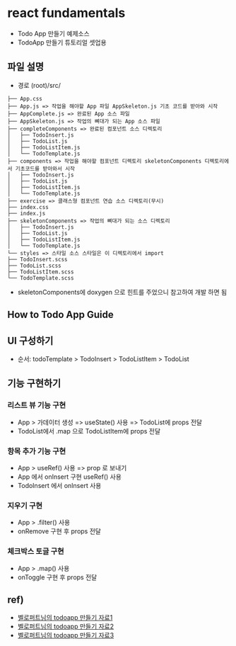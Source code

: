 # react fundamentals

- Todo App 만들기 예제소스
- TodoApp 만들기 튜토리얼 셋업용

## 파일 설명

- 경로 (root)/src/

```
├── App.css
├── App.js => 작업을 해야할 App 파일 AppSkeleton.js 기초 코드를 받아와 시작
├── AppComplete.js => 완료된 App 소스 파일
├── AppSkeleton.js => 작업의 뼈대가 되는 App 소스 파일
├── completeComponents => 완료된 컴포넌트 소스 디렉토리
│   ├── TodoInsert.js
│   ├── TodoList.js
│   ├── TodoListItem.js
│   └── TodoTemplate.js
├── components => 작업을 해야할 컴포넌트 디렉토리 skeletonComponents 디렉토리에서 기초코드를 받아와서 시작
│   ├── TodoInsert.js
│   ├── TodoList.js
│   ├── TodoListItem.js
│   └── TodoTemplate.js
├── exercise => 클래스형 컴포넌트 연습 소스 디렉토리(무시)
├── index.css
├── index.js
├── skeletonComponents => 작업의 뼈대가 되는 소스 디렉토리
│   ├── TodoInsert.js
│   ├── TodoList.js
│   ├── TodoListItem.js
│   └── TodoTemplate.js
└── styles => 스타일 소스 스타일은 이 디렉토리에서 import
├── TodoInsert.scss
├── TodoList.scss
├── TodoListItem.scss
└── TodoTemplate.scss

```

- skeletonComponents에 doxygen 으로 힌트를 주었으니 참고하여 개발 하면 됨

## How to Todo App Guide

## UI 구성하기

- 순서: todoTemplate > TodoInsert > TodoListItem > TodoList

## 기능 구현하기

### 리스트 뷰 기능 구현

- App > 가데이터 생성 => useState() 사용 => TodoList에 props 전달
- TodoList에서 .map 으로 TodoListItem에 props 전달

### 항목 추가 기능 구현

- App > useRef() 사용 => prop 로 보내기
- App 에서 onInsert 구현 useRef() 사용
- TodoInsert 에서 onInsert 사용

### 지우기 구현

- App > .filter() 사용
- onRemove 구현 후 props 전달

### 체크박스 토글 구현

- App > .map() 사용
- onToggle 구현 후 props 전달

## ref)

- [벨로퍼트님의 todoapp 만들기 자료1](https://velopert.com/3480)
- [벨로퍼트님의 todoapp 만들기 자료2](https://react.vlpt.us/mashup-todolist/)
- [벨로퍼트님의 todoapp 만들기 자료3](http://www.yes24.com/Product/Goods/78233628)
